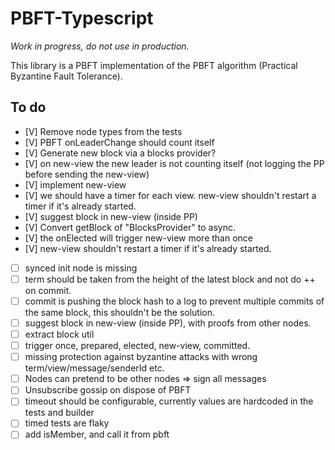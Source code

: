 # PBFT-Typescript

*Work in progress, do not use in production.*

This library is a PBFT implementation of the PBFT algorithm (Practical Byzantine Fault Tolerance).

## To do

- [V] Remove node types from the tests
- [V] PBFT onLeaderChange should count itself
- [V] Generate new block via a blocks provider?
- [V] on new-view the new leader is not counting itself (not logging the PP before sending the new-view)
- [V] implement new-view
- [V] we should have a timer for each view. new-view shouldn't restart a timer if it's already started.
- [V] suggest block in new-view (inside PP)
- [V] Convert getBlock of "BlocksProvider" to async.
- [V] the onElected will trigger new-view more than once
- [V] new-view shouldn't restart a timer if it's already started.
- [ ] synced init node is missing
- [ ] term should be taken from the height of the latest block and not do ++ on commit.
- [ ] commit is pushing the block hash to a log to prevent multiple commits of the same block, this shouldn't be the solution.
- [ ] suggest block in new-view (inside PP), with proofs from other nodes.
- [ ] extract block util
- [ ] trigger once, prepared, elected, new-view, committed.
- [ ] missing protection against byzantine attacks with wrong term/view/message/senderId etc.
- [ ] Nodes can pretend to be other nodes => sign all messages
- [ ] Unsubscribe gossip on dispose of PBFT
- [ ] timeout should be configurable, currently values are hardcoded in the tests and builder
- [ ] timed tests are flaky
- [ ] add isMember, and call it from pbft
